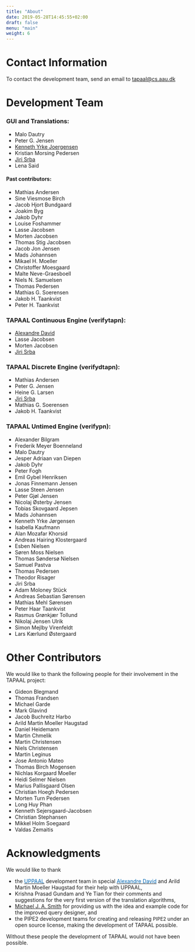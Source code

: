 ```yaml
---
title: "About"
date: 2019-05-28T14:45:55+02:00
draft: false
menu: "main"
weight: 6
---
```


# Contact Information


To contact the development team, send an email to [tapaal@cs.aau.dk](mailto:tapaal@cs.aau.dk)


# Development Team

### **GUI and Translations**:

*   Malo Dautry
*   Peter G. Jensen
*   [Kenneth Yrke Joergensen](http://yrke.dk)
*   Kristian Morsing Pedersen
*   [Jiri Srba](http://www.cs.aau.dk/~srba)
*   Lena Said



#### **Past contributors:**

*   Mathias Andersen
*   Sine Viesmose Birch
*   Jacob Hjort Bundgaard
*   Joakim Byg
*   Jakob Dyhr
*   Louise Foshammer
*   Lasse Jacobsen
*   Morten Jacobsen
*   Thomas Stig Jacobsen
*   Jacob Jon Jensen
*   Mads Johannsen
*   Mikael H. Moeller
*   Christoffer Moesgaard
*   Malte Neve-Graesboell
*   Niels N. Samuelsen
*   Thomas Pedersen
*   Mathias G. Soerensen
*   Jakob H. Taankvist
*   Peter H. Taankvist


### TAPAAL Continuous Engine (verifytapn):

*   [Alexandre David](http://www.cs.aau.dk/~adavid)
*   Lasse Jacobsen
*   Morten Jacobsen
*   [Jiri Srba](http://www.cs.aau.dk/~srba)

### TAPAAL Discrete Engine (verifydtapn):

*   Mathias Andersen
*   Peter G. Jensen
*   Heine G. Larsen
*   [Jiri Srba](http://www.cs.aau.dk/~srba)
*   Mathias G. Soerensen
*   Jakob H. Taankvist

### TAPAAL Untimed Engine (verifypn):

*   Alexander Bilgram 
*   Frederik Meyer Boenneland 
*   Malo Dautry
*   Jesper Adriaan van Diepen 
*   Jakob Dyhr 
*   Peter Fogh 
*   Emil Gybel Henriksen
*   Jonas Finnemann Jensen 
*   Lasse Steen Jensen 
*   Peter Gjøl Jensen 
*   Nicolaj Østerby Jensen
*   Tobias Skovgaard Jepsen 
*   Mads Johannsen 
*   Kenneth Yrke Jørgensen 
*   Isabella Kaufmann 
*   Alan Mozafar Khorsid
*   Andreas Hairing Klostergaard 
*   Esben Nielsen
*   Søren Moss Nielsen 
*   Thomas Søndersø Nielsen 
*   Samuel Pastva 
*   Thomas Pedersen 
*   Theodor Risager
*   Jiri Srba 
*   Adam Moloney Stück
*   Andreas Sebastian Sørensen
*   Mathias Mehl Sørensen
*   Peter Haar Taankvist 
*   Rasmus Grønkjær Tollund 
*   Nikolaj Jensen Ulrik 
*   Simon Mejlby Virenfeldt 
*   Lars Kærlund Østergaard 


# Other Contributors

We would like to thank the following people for their involvement in the TAPAAL project:

*   Gideon Blegmand
*   Thomas Frandsen
*   Michael Garde
*   Mark Glavind
*   Jacob Buchreitz Harbo
*   Arild Martin Moeller Haugstad
*   Daniel Heidemann
*   Martin Chmelik
*   Martin Christensen
*   Niels Christensen
*   Martin Leginus
*   Jose Antonio Mateo
*   Thomas Birch Mogensen
*   Nichlas Korgaard Moeller
*   Heidi Selmer Nielsen
*   Marius Pallisgaard Olsen
*   Christian Hoegh Pedersen
*   Morten Turn Pedersen
*   Long Huy Phan
*   Kenneth Sejersgaard-Jacobsen
*   Christian Stephansen
*   Mikkel Holm Soegaard
*   Valdas Zemaitis

# Acknowledgments

We would like to thank

*   the [<span style="color: rgb(0, 102, 179); text-decoration: none; background: inherit; ">UPPAAL</span>](http://www.uppaal.org/) development team in special [<span style="color: rgb(0, 102, 179); text-decoration: none; background: inherit; ">Alexandre David</span>](http://www.cs.aau.dk/~adavid) and Arild Martin Moeller Haugstad for their help with UPPAAL, 
*   Krishna Prasad Gundam and Ye Tian for their comments and suggestions for the very first version of the translation algorithms, 
*   <span style="color: rgb(0, 102, 179); text-decoration: none; background: inherit; ">[Michael J. A. Smith](http://www.imm.dtu.dk/~mjas/ "Opens external link in new window")</span> for providing us with the idea and example code for the improved query designer, and 
*   the PIPE2 development teams for creating and releasing <span style="font-size: 12.92px; ">PIPE2 </span>under an open source license, making the development of TAPAAL possible.

Without these people the development of TAPAAL would not have been possible.
